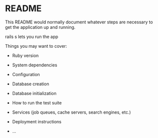 # README

This README would normally document whatever steps are necessary to get the
application up and running.

rails s
lets you run the app

Things you may want to cover:

* Ruby version

* System dependencies

* Configuration

* Database creation

* Database initialization

* How to run the test suite

* Services (job queues, cache servers, search engines, etc.)

* Deployment instructions

* ...
